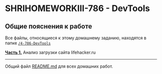 # SHRIHOMEWORKIII-786 - DevTools

## Общие пояснения к работе

Все файлы, относящиеся к этому домашнему заданию, находятся в папке [`/4-786-DevTools`](./)

[__Часть 1.__](./websiteAnalisys/WebsiteAnalysis.md) Анализ загрузки сайта lifehacker.ru

___

Общий файл [README.md](../README.md) для всех домашних работ.
